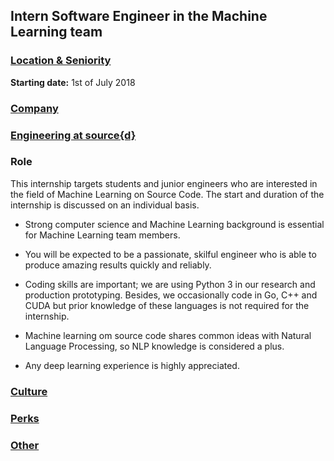 Intern Software Engineer in the Machine Learning team
------------------------------------------

### [Location & Seniority](../madrid-location-seniority-section.md)

**Starting date:** 1st of July 2018

### [Company](../company-section.md)

### [Engineering at source{d}](../engineering-section.md)

### Role

This internship targets students and junior engineers who are interested in the field of Machine Learning on Source Code. The start and duration of the internship is discussed on an individual basis.

- Strong computer science and Machine Learning background is essential for Machine Learning team members. 

- You will be expected to be a passionate, skilful engineer who is able to produce amazing results quickly and reliably. 

- Coding skills are important; we are using Python 3 in our research and production prototyping. Besides, we occasionally code in Go, C++ and CUDA but prior knowledge of these languages is not required for the internship. 

- Machine learning om source code shares common ideas with Natural Language Processing, so NLP knowledge is considered a plus.

- Any deep learning experience is highly appreciated.

### [Culture](../culture-section.md)

### [Perks](../perks-section.md)

### [Other](../other-section.md)
